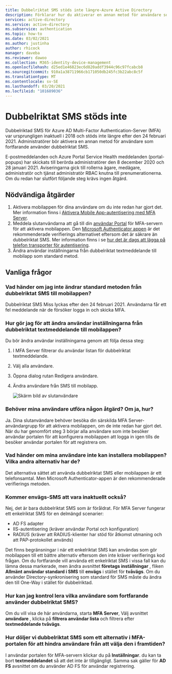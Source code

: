 ```yaml
---
title: Dubbelriktat SMS stöds inte längre-Azure Active Directory
description: Förklarar hur du aktiverar en annan metod för användare som fortfarande använder dubbelriktat SMS.
services: active-directory
ms.service: active-directory
ms.subservice: authentication
ms.topic: how-to
ms.date: 03/02/2021
ms.author: justinha
author: rhicock
manager: daveba
ms.reviewer: dawoo
ms.collection: M365-identity-device-management
ms.openlocfilehash: d25ed1e46823ec6d820addf3944c96c97fcabcb8
ms.sourcegitcommit: 910a1a38711966cb171050db245fc3b22abc8c5f
ms.translationtype: MT
ms.contentlocale: sv-SE
ms.lasthandoff: 03/20/2021
ms.locfileid: "101689036"
---
```

# <a name="two-way-sms-unsupported"></a>Dubbelriktat SMS stöds inte

Dubbelriktad SMS för Azure AD Multi-Factor Authentication-Server (MFA) var ursprungligen inaktuell i 2018 och stöds inte längre efter den 24 februari 2021. Administratörer bör aktivera en annan metod för användare som fortfarande använder dubbelriktat SMS.

E-postmeddelanden och Azure Portal Service Health meddelanden (portal-popups) har skickats till berörda administratörer den 8 december 2020 och 28 januari 2021. Aviseringarna gick till rollerna ägare, medägare, administratör och tjänst administratör RBAC knutna till prenumerationerna. Om du redan har slutfört följande steg krävs ingen åtgärd.

## <a name="required-actions"></a>Nödvändiga åtgärder

1. Aktivera mobilappen för dina användare om du inte redan har gjort det. Mer information finns i [Aktivera Mobile App-autentisering med MFA Server](howto-mfaserver-deploy-mobileapp.md).
1. Meddela slutanvändarna att gå till din [användar Portal](howto-mfaserver-deploy-userportal.md) för MFA-servern för att aktivera mobilappen. Den [Microsoft Authenticator appen](https://www.microsoft.com/en-us/account/authenticator) är det rekommenderade verifierings alternativet eftersom det är säkrare än dubbelriktat SMS. Mer information finns i se [hur det är dags att lägga på telefon transporter för autentisering](https://techcommunity.microsoft.com/t5/azure-active-directory-identity/it-s-time-to-hang-up-on-phone-transports-for-authentication/ba-p/1751752).
1. Ändra användar inställningarna från dubbelriktat textmeddelande till mobilapp som standard metod.

## <a name="faq"></a>Vanliga frågor

### <a name="what-if-i-dont-change-the-default-method-from-two-way-sms-to-the-mobile-app"></a>Vad händer om jag inte ändrar standard metoden från dubbelriktat SMS till mobilappen?
Dubbelriktat SMS Miss lyckas efter den 24 februari 2021. Användarna får ett fel meddelande när de försöker logga in och skicka MFA.

### <a name="how-do-i-change-the-user-settings-from-two-way-text-message-to-mobile-app"></a>Hur gör jag för att ändra användar inställningarna från dubbelriktat textmeddelande till mobilappen?

Du bör ändra användar inställningarna genom att följa dessa steg:

1. I MFA Server filtrerar du användar listan för dubbelriktat textmeddelande.
1. Välj alla användare.
1. Öppna dialog rutan Redigera användare.
1. Ändra användare från SMS till mobilapp.

   ![Skärm bild av slutanvändare](media/how-to-authentication-two-way-sms-unsupported/end-users.png)

### <a name="do-my-users-need-to-take-any-action-if-yes-how"></a>Behöver mina användare utföra någon åtgärd? Om ja, hur?
Ja. Dina slutanvändare behöver besöka din särskilda MFA Server-användargrupp för att aktivera mobilappen, om de inte redan har gjort det. När du har genomfört steg 3 börjar alla användare som inte besöker användar portalen för att konfigurera mobilappen att logga in igen tills de besöker användar portalen för att registrera om.

### <a name="what-if-my-users-cant-install-the-mobile-app-what-other-options-do-they-have"></a>Vad händer om mina användare inte kan installera mobilappen? Vilka andra alternativ har de?
Det alternativa sättet att använda dubbelriktat SMS eller mobilappen är ett telefonsamtal. Men Microsoft Authenticator-appen är den rekommenderade verifierings metoden.

### <a name="will-one-way-sms-be-deprecated-as-well"></a>Kommer envägs-SMS att vara inaktuellt också?
Nej, det är bara dubbelriktat SMS som är föråldrat. För MFA Server fungerar ett enkelriktat SMS för en delmängd scenarier:

- AD FS adapter
- IIS-autentisering (kräver användar Portal och konfiguration)
- RADIUS (kräver att RADIUS-klienter har stöd för åtkomst utmaning och att PAP-protokollet används)

Det finns begränsningar i när ett enkelriktat SMS kan användas som gör mobilappen till ett bättre alternativ eftersom den inte kräver verifierings kod frågan.
Om du fortfarande vill använda ett enkelriktat SMS i vissa fall kan du lämna dessa markerade, men ändra avsnittet **företags inställningar** , fliken **Allmänt** **användar standard i SMS** till **envägs** i stället för **tvåvägs**. Om du använder Directory-synkronisering som standard för SMS måste du ändra den till One-Way i stället för dubbelriktad.

### <a name="how-can-i-check-which-users-are-still-using-two-way-sms"></a>Hur kan jag kontrol lera vilka användare som fortfarande använder dubbelriktat SMS?
Om du vill visa de här användarna, starta **MFA Server**, Välj avsnittet **användare** , klicka på **filtrera användar lista** och filtrera efter **textmeddelande tvåvägs**.

### <a name="how-do-we-hide-two-way-sms-as-an-option-in-the-mfa-portal-to-prevent-users-from-selecting-it-in-the-future"></a>Hur döljer vi dubbelriktat SMS som ett alternativ i MFA-portalen för att hindra användare från att välja den i framtiden?
I användar portalen för MFA-servern klickar du på **Inställningar**. du kan ta bort **textmeddelandet** så att det inte är tillgängligt. Samma sak gäller för **AD FS** avsnittet om du använder AD FS för användar registrering.


